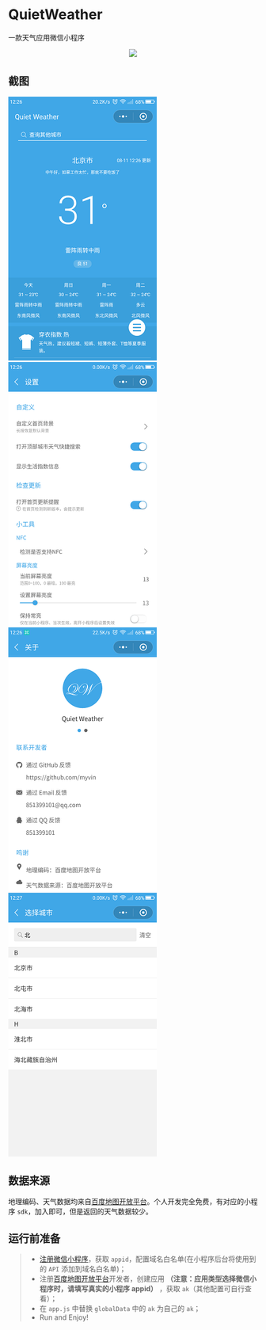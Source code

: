 # QuietWeather
一款天气应用微信小程序
<p align='center'>
    <img src='https://user-gold-cdn.xitu.io/2018/7/5/1646880a97f2c931?w=344&h=344&f=jpeg&s=66247'>
</p>

## 截图
<div >
    <img src='https://raw.githubusercontent.com/myvin/miniprogram/master/quietweather/images/screenshot_1.png' style='width:300px;'>
    <img src='https://raw.githubusercontent.com/myvin/miniprogram/master/quietweather/images/screenshot_2.png' style='width:300px;'>
    <img src='https://raw.githubusercontent.com/myvin/miniprogram/master/quietweather/images/screenshot_3.png' style='width:300px;'>
    <img src='https://raw.githubusercontent.com/myvin/miniprogram/master/quietweather/images/screenshot_4.png' style='width:300px;'>
</div>

## 数据来源
地理编码、天气数据均来自[百度地图开放平台](https://lbsyun.baidu.com/)。个人开发完全免费，有对应的小程序 `sdk`，加入即可，但是返回的天气数据较少。

## 运行前准备
> * [注册微信小程序](https://mp.weixin.qq.com/wxopen/waregister?action=step1)，获取 `appid`，配置域名白名单(在小程序后台将使用到的 `API` 添加到域名白名单)；
> * 注册[百度地图开放平台](https://lbsyun.baidu.com/)开发者，创建应用 **（注意：应用类型选择微信小程序时，请填写真实的小程序 appid）** ，获取 `ak`（其他配置可自行查看）；
> * 在 `app.js` 中替换 `globalData` 中的 `ak` 为自己的 `ak`；
> * Run and Enjoy!

